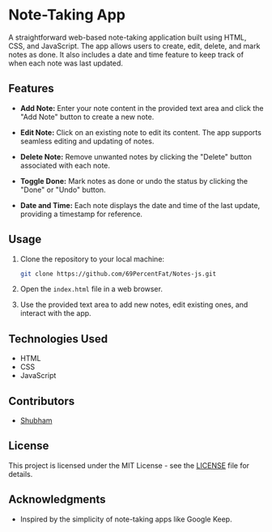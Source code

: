 

# Note-Taking App

A straightforward web-based note-taking application built using HTML, CSS, and JavaScript. The app allows users to create, edit, delete, and mark notes as done. It also includes a date and time feature to keep track of when each note was last updated.

## Features

- **Add Note:** Enter your note content in the provided text area and click the "Add Note" button to create a new note.

- **Edit Note:** Click on an existing note to edit its content. The app supports seamless editing and updating of notes.

- **Delete Note:** Remove unwanted notes by clicking the "Delete" button associated with each note.

- **Toggle Done:** Mark notes as done or undo the status by clicking the "Done" or "Undo" button.

- **Date and Time:** Each note displays the date and time of the last update, providing a timestamp for reference.

## Usage

1. Clone the repository to your local machine:

   ```bash
   git clone https://github.com/69PercentFat/Notes-js.git
   ```

2. Open the `index.html` file in a web browser.

3. Use the provided text area to add new notes, edit existing ones, and interact with the app.

## Technologies Used

- HTML
- CSS
- JavaScript

## Contributors

- [Shubham](https://github.com/69PercenFat)

## License

This project is licensed under the MIT License - see the [LICENSE](LICENSE.md) file for details.

## Acknowledgments

- Inspired by the simplicity of note-taking apps like Google Keep.
